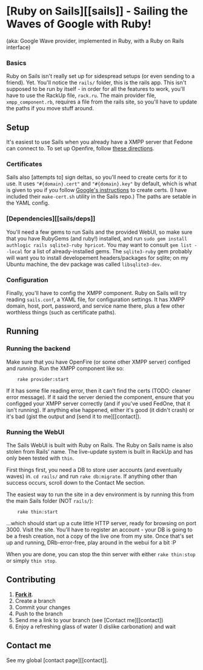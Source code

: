 [Ruby on Sails][[sails]] - Sailing the Waves of Google with Ruby!
=============

(aka: Google Wave provider, implemented in Ruby, with a Ruby on Rails interface)

### Basics
Ruby on Sails isn't really set up for sidespread setups (or even sending to a
friend). Yet. You'll notice the `rails/` folder, this is the rails app. This isn't
supposed to be run by itself - in order for all the features to work, you'll
have to use the RackUp file, `rack.ru`. The main provider file, `xmpp_component.rb`,
requires a file from the rails site, so you'll have to update the paths if
you move stuff around.


Setup
-----
It's easiest to use Sails when you already have a XMPP server that Fedone can
connect to. To set up Openfire, follow [these directions][g_install].

### Certificates
Sails also [attempts to] sign deltas, so you'll need to create certs for it to
use. It uses `"#{domain}.cert"` and `"#{domain}.key"` by default, which is what is
given to you if you follow [Google's instructions][g_certs] to create certs.
(I have included their `make-cert.sh` utility in the Sails repo.) The paths are
setable in the YAML config.

### [Dependencies][[sails/deps]]
You'll need a few gems to run Sails and the provided WebUI, so make sure that
you have RubyGems (and ruby!) installed, and run `sudo gem install authlogic
rails sqlite3-ruby hpricot`. You may want to consult `gem list --local` for a
list of already-installed gems. The `sqlite3-ruby` gem probably will want you to
install developement headers/packages for sqlite; on my Ubuntu machine, the
dev package was called `libsqlite3-dev`.

### Configuration
Finally, you'll have to config the XMPP component. Ruby on Sails will try
reading `sails.conf`, a YAML file, for configuration settings. It has XMPP domain,
host, port, password, and service name there, plus a few other worthless
things (such as certificate paths).


Running
-------

### Running the backend
Make sure that you have OpenFire (or some other XMPP server) configed and
_running_. Run the XMPP component like so:

		rake provider:start

If it has some file reading error, then it can't find the certs (TODO: cleaner
error message). If it said the server denied the component, ensure that you
configged your XMPP server correctly (and if you've used FedOne, that it isn't
running). If anything else happened, either it's good (it didn't crash) or it's
bad (gist the output and [send it to me][[contact]).

### Running the WebUI
The Sails WebUI is built with Ruby on Rails. The Ruby on Sails name is also
stolen from Rails' name. The live-update system is built in RackUp and has only
been tested with `thin`.

First things first, you need a DB to store user accounts (and eventually waves)
in. `cd rails/` and run `rake db:migrate`. If anything other than success
occurs, scroll down to the Contact Me section.

The easiest way to run the site in a dev environment is by running this from
the main Sails folder (NOT `rails/`):

		rake thin:start

...which should start up a cute little HTTP server, ready for browsing on port
3000. Visit the site. You'll have to register an account - your DB is going to
be a fresh creation, not a copy of the live one from my site. Once that's set
up and running, DRb-error-free, play around in the webui for a bit :P

When you are done, you can stop the thin server with either `rake thin:stop`
or simply `thin stop`.


Contributing
------------
1. **[Fork it][github]**.
2. Create a branch
3. Commit your changes
4. Push to the branch
5. Send me a link to your branch (see [Contact me][[contact])
6. Enjoy a refreshing glass of water (I dislike carbonation) and wait


Contact me
----------
See my global [contact page][[contact]].


[github]: http://github.com/danopia/ruby-on-sails

[g_install]: http://code.google.com/p/wave-protocol/wiki/Installation
[g_certs]: http://code.google.com/p/wave-protocol/wiki/Certificates

